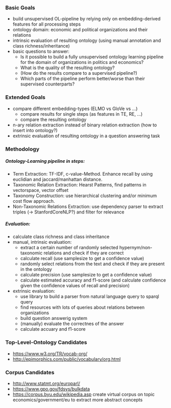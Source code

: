###  Basic Goals
- build unsupervised OL-pipeline by relying only on embedding-derived features for all processing steps
- ontology domain: economic and political organizations and their relations
- intrinsic evaluation of resulting ontology (using manual annotation and class richness/inheritance)
- basic questions to answer: 
  - Is it possible to build a fully unsupervised ontology learning pipeline for the domain of organizations in politics and economics? 
  - What is the quality of the resulting ontology?
  - (How do the results compare to a supervised pipeline?)
  - Which parts of the pipeline perform better/worse than their supervised counterparts?

### Extended Goals
- compare different embedding-types (ELMO vs GloVe vs ...)
  - compare results for single steps (as features in TE, RE, ...)
  - compare the resulting ontology
- n-ary relation extraction instead of binary relation extraction (how to insert into ontology?)
- extrinsic evaluation of resulting ontology in a question answering task

### Methodology
##### Ontology-Learning pipeline in steps:
- Term Extraction: TF-IDF, c-value-Method. Enhance recall by using euclidian and jaccard/manhattan distance.
- Taxonomic Relation Extraction: Hearst Patterns, find patterns in vectorspace, vector offset
- Taxonomy Construction: use hierarchical clustering and/or minimum cost flow approach.
- Non-Taxonomic Relations Extraction: use dependency parser to extract triples (-> StanfordCoreNLP?) and filter for relevance

##### Evaluation:
- calculate class richness and class inheritance 
- manual, intrinsic evaluation:
  - extract a certain number of randomly selected hypernym/non-taxonomic relations and check if they are correct
  - calculate recall (use samplesize to get a confidence value)
  - randomly select relations from the text and check if they are present in the ontology
  - calculate precision (use samplesize to get a confidence value)
  - calculate estimated accuracy and f1-score (and calculate confidence given the confidence values of recall and precision)
- extrinsic evaluation:
  - use library to build a parser from natural language query to sparql query
  - find resources with lots of queries about relations between organizations
  - build question answerig system
  - (manually) evaluate the correctnes of the answer
  - calculate accuary and f1-score

### Top-Level-Ontology Candidates
- https://www.w3.org/TR/vocab-org/
- http://epimorphics.com/public/vocabulary/org.html

### Corpus Candidates
- http://www.statmt.org/europarl/
- https://www.gpo.gov/fdsys/bulkdata
- https://corpus.byu.edu/wikipedia.asp create virtual corpus on topic economics/government/eu to extract more abstract concepts
